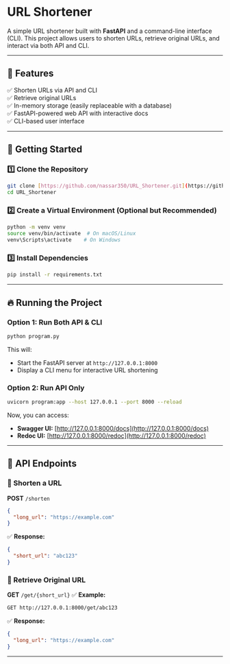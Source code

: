 # URL Shortener

A simple URL shortener built with **FastAPI** and a command-line interface (CLI). This project allows users to shorten URLs, retrieve original URLs, and interact via both API and CLI.

---

## 📌 Features

✅ Shorten URLs via API and CLI\
✅ Retrieve original URLs\
✅ In-memory storage (easily replaceable with a database)\
✅ FastAPI-powered web API with interactive docs\
✅ CLI-based user interface

---

## 🚀 Getting Started

### 1️⃣ **Clone the Repository**

```bash
git clone [https://github.com/nassar350/URL_Shortener.git](https://github.com/nassar350/URL_Shortener.git)
cd URL_Shortener
```

### 2️⃣ **Create a Virtual Environment (Optional but Recommended)**

```bash
python -m venv venv
source venv/bin/activate  # On macOS/Linux
venv\Scripts\activate    # On Windows
```

### 3️⃣ **Install Dependencies**

```bash
pip install -r requirements.txt
```

---

## 🔥 Running the Project

### **Option 1: Run Both API & CLI**

```bash
python program.py
```

This will:

- Start the FastAPI server at `http://127.0.0.1:8000`
- Display a CLI menu for interactive URL shortening

### **Option 2: Run API Only**

```bash
uvicorn program:app --host 127.0.0.1 --port 8000 --reload
```

Now, you can access:

- **Swagger UI:** [http://127.0.0.1:8000/docs](http://127.0.0.1:8000/docs)
- **Redoc UI:** [http://127.0.0.1:8000/redoc](http://127.0.0.1:8000/redoc)

---

## 📡 API Endpoints

### 🔹 Shorten a URL

**POST** `/shorten`

```json
{
  "long_url": "https://example.com"
}
```

✅ **Response:**

```json
{
  "short_url": "abc123"
}
```

### 🔹 Retrieve Original URL

**GET** `/get/{short_url}`
✅ **Example:**

```bash
GET http://127.0.0.1:8000/get/abc123
```

✅ **Response:**

```json
{
  "long_url": "https://example.com"
}
```

---


